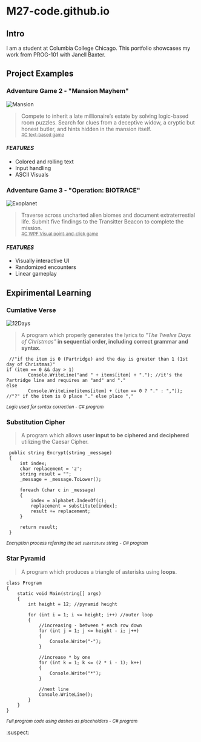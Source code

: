 # M27-code.github.io

## Intro
I am a student at Columbia College Chicago. This portfolio showcases my work from PROG-101 with Janell Baxter.

## Project Examples

### Adventure Game 2 - "Mansion Mayhem"
<img src="https://i.ibb.co/kVNz5Hgf/Mansion.png" alt="Mansion"></a>
> Compete to inherit a late millionaire’s estate by solving logic-based room puzzles. Search for clues from a deceptive widow, a cryptic but honest butler, and hints hidden in the mansion itself.
<br> <sub><ins> #C text-based game</ins></sub>

#### *FEATURES*
- Colored and rolling text 
- Input handling 
- ASCII Visuals

### Adventure Game 3 - "Operation: BIOTRACE"
<img src="https://i.ibb.co/kgZRzD7J/Screenshot-2025-05-11-174654.png" alt="Exoplanet"></a>
> Traverse across uncharted alien biomes and document extraterrestial life. Submit five findings to the Transitter Beacon to complete the mission.
<br> <sub><ins> #C WPF Visual point-and-click game</ins></sub>

#### *FEATURES*
- Visually interactive UI
- Randomized encounters
- Linear gameplay

## Expirimental Learning

### Cumlative Verse

<img src="https://i.ibb.co/79RJtYW/Screenshot-2025-05-12-143739.png" alt="12Days"></a>
> A program which properly generates the lyrics to *"The Twelve Days of Christmas"* **in sequential order, including correct grammar and syntax**.

     //"if the item is 0 (Partridge) and the day is greater than 1 (1st day of Christmas)"
    if (item == 0 && day > 1)
            Console.WriteLine("and " + items[item] + "."); //it's the Partridge line and requires an "and" and "."
    else
            Console.WriteLine(items[item] + (item == 0 ? "." : ",")); //"?" if the item is 0 place "." else place ","
<sup>*Logic used for syntax correction - C# program*</sup>


### Substitution Cipher

> A program which allows **user input to be ciphered and deciphered** utilizing the Caesar Cipher.

     public string Encrypt(string _message)
     {
         int index;
         char replacement = 'z';
         string result = "";
         _message = _message.ToLower();
     
         foreach (char c in _message)
         {
             index = alphabet.IndexOf(c);
             replacement = substitute[index];
             result += replacement;
         }
     
         return result;
     }
<sup>*Encryption process referring the set `substitute` string - C# program*</sup>

### Star Pyramid

> A program which produces a triangle of asterisks using **loops**.

    class Program
    {
        static void Main(string[] args) 
        {
            int height = 12; //pyramid height
    
            for (int i = 1; i <= height; i++) //outer loop
            {
                //increasing - between * each row down
                for (int j = 1; j <= height - i; j++)
                {
                    Console.Write("-");
                }
    
                //increase * by one
                for (int k = 1; k <= (2 * i - 1); k++)
                {
                    Console.Write("*");
                }
    
                //next line
                Console.WriteLine();
            }
        }
    }
<sup>*Full program code using dashes as placeholders - C# program*</sup>    

:suspect:
